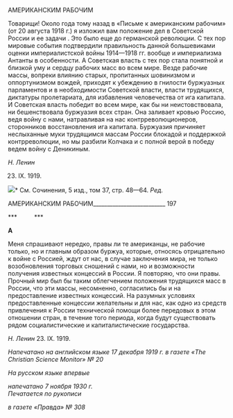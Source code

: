 АМЕРИКАНСКИМ РАБОЧИМ

Товарищи! Около года тому назад в «Письме к американским рабочим» (от 20 авгу­ста 1918 г.) я изложил вам положение дел в Советской России и ее задачи . Это было еще до германской революции. С тех пор мировые события подтвердили правильность данной большевиками оценки империалистской войны 1914—1918 гг. вообще и импе­риализма Антанты в особенности. А Советская власть с тех пор стала понятной и близ­кой уму и сердцу рабочих масс во всем мире. Везде рабочие массы, вопреки влиянию старых, пропитанных шовинизмом и оппортунизмом вождей, приходят к убеждению в гнилости буржуазных парламентов и в необходимости Советской власти, власти тру­дящихся, диктатуры пролетариата, для избавления человечества от ига капитала. И Со­ветская власть победит во всем мире, как бы ни неистовствовала, ни бешенствовала буржуазия всех стран. Она заливает кровью Россию, ведя войну с нами, натравливая на нас контрреволюционеров, сторонников восстановления ига капитала. Буржуазия при­чиняет неслыханные муки трудящимся массам России блокадой и поддержкой контр­революции, но мы разбили Колчака и с полной верой в победу ведем войну с Деники­ным.

_Н. Ленин_

23. IX. 1919.

![](file:///C:/Users/bot32/AppData/Local/Temp/msohtmlclip1/01/clip_image001.png)* См. Сочинения, 5 изд., том 37, стр. 48—64. _Ред._

  

АМЕРИКАНСКИМ РАБОЧИМ__________________________ 197

***          ***

**А**

Меня спрашивают нередко, правы ли те американцы, не рабочие только, но и глав­ным образом буржуа, которые, относясь отрицательно к войне с Россией, ждут от нас, в случае заключения мира, не только возобновления торговых сношений с нами, но и возможности получения известных концессий в России. Я повторяю, что они правы. Прочный мир был бы таким облегчением положения трудящихся масс в России, что эти массы, несомненно, согласились бы и на предоставление известных концессий. На разумных условиях предоставленные концессии желательны и для нас, как одно из средств привлечения к России технической помощи более передовых в этом отношении стран, в течение того периода, когда будут существовать рядом социалистические и ка­питалистические государства.

_Н. Ленин_ 23. IX. 1919.

_Напечатано на английском языке 17 декаб­ря 1919 г. в газете «__The_ _Christian_ _Science_ _Monitor__» № 20_

_На русском языке впервые_

_напечатано 7 ноября 1930 г.                                                              Печатается по рукописи_

_в газете «Правда» № 308_